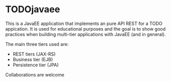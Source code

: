 # TODOjavaee

This is a JavaEE application that implements an pure API REST for a TODO appication. It is used for educational purposes and the goal is to show good practices when building multi-tier applications with JavaEE (and in general).

The main three tiers used are:

- REST tiers (JAX-RS)
- Business tier (EJB)
- Persistence tier (JPA)

Collaborations are welcome
